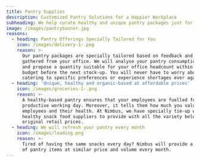 ```yaml
---
title: Pantry Supplies
description: Customized Pantry Solutions for a Happier Workplace
subheading: We help curate healthy and unique pantry packages just for you
image: /images/pantrybanner.jpg
reasons:
  - heading: Pantry Offerings Specially Tailored for You
    icon: /images/delivery-1-.png
    reason: >-
      Our pantry packages are specially tailored based on feedback and insights
      gathered from your office. We will analyse your pantry consumption habits
      and propose a quantity suitable for your office headcount within your
      budget before the next stock-up. You will never have to worry about
      catering to specific preferences or experience shortages ever again!
  - heading: 'Unique, healthy and organic-based at affordable prices'
    icon: /images/groceries-1-.png
    reason: >-
      A healthy-based pantry ensures that your employees are fuelled for a
      productive working day. Moreover, it tells them how much you value your
      employees and their health. At Nimbus, we have specially tie-up with
      healthy snack food suppliers to provide with all the variety below
      original retail prices.
  - heading: We will refresh your pantry every month
    icon: /images/loading.png
    reason: >-
      Tired of having the same snacks every day? Nimbus will provide a fresh set
      of pantry items at similar price and volume every month.
---
```



